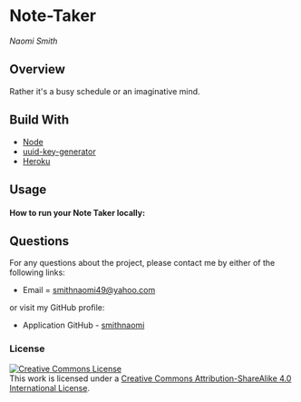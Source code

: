 # Note-Taker

_Naomi Smith_

## Overview

<p>Rather it's a busy schedule or an imaginative mind. <p>

## Build With

- [Node](https://www.codecademy.com/articles/what-is-node)
- [uuid-key-generator](https://www.heroku.com/)
- [Heroku](https://www.codecademy.com/articles/what-is-node)

## Usage

#### How to run your Note Taker locally:

<!-- >
- Download the Repo as ZIP file or clone it locally
- Open the repo folder to your favorite code editor
install the dependency
- run node server.js or nodemon server.js in your terminal
- open browser and paste the following url http://localhost:3001 -->

<!-- screenshot or demo screencastify -->
<!-- [code refactor screenshot](assets/images/Portfolio1.png) -->

## Questions

For any questions about the project, please contact me by either of the following links:

- Email = smithnaomi49@yahoo.com

or visit my GitHub profile:

- Application GitHub - [smithnaomi](https://github.com/smithnaomi/Note-Taker)

### License

<a rel="license" href="http://creativecommons.org/licenses/by-sa/4.0/"><img alt="Creative Commons License" style="border-width:0" src="https://i.creativecommons.org/l/by-sa/4.0/88x31.png" /></a><br />This work is licensed under a <a rel="license" href="http://creativecommons.org/licenses/by-sa/4.0/">Creative Commons Attribution-ShareAlike 4.0 International License</a>.
